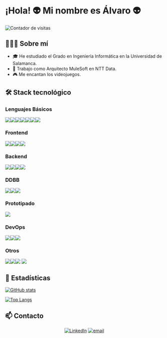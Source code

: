 # ¡Hola! 👽 Mi nombre es Álvaro 👽

![Contador de visitas](https://komarev.com/ghpvc/?username=alvaromrtn)

## 🧑🏻‍💻 Sobre mí
- 🎓 He estudiado el Grado en Ingeniería Informática en la Universidad de Salamanca.
- 👔 Trabajo como Arquitecto MuleSoft en NTT Data.
- 🎮 Me encantan los videojuegos.

## 🛠 Stack tecnológico
### Lenguajes Básicos
<img src="https://img.shields.io/badge/java-%23ED8B00.svg?style=for-the-badge&logo=java&logoColor=white"/><img src="https://img.shields.io/badge/c-%2300599C.svg?style=for-the-badge&logo=c&logoColor=white"/><img src="https://img.shields.io/badge/python-3670A0?style=for-the-badge&logo=python&logoColor=ffdd54"/><img src="https://img.shields.io/badge/html5-%23E34F26.svg?style=for-the-badge&logo=html5&logoColor=white"/><img src="https://img.shields.io/badge/css3-%231572B6.svg?style=for-the-badge&logo=css3&logoColor=white"/><img src="https://img.shields.io/badge/javascript-%23323330.svg?style=for-the-badge&logo=javascript&logoColor=%23F7DF1E"/><img src="https://img.shields.io/badge/typescript-%23007ACC.svg?style=for-the-badge&logo=typescript&logoColor=white"/>

### Frontend
<img src="https://img.shields.io/badge/vuejs-%2335495e.svg?style=for-the-badge&logo=vuedotjs&logoColor=%234FC08D"/><img src="https://img.shields.io/badge/angular-%23DD0031.svg?style=for-the-badge&logo=angular&logoColor=white"/><img src="https://img.shields.io/badge/node.js-6DA55F?style=for-the-badge&logo=node.js&logoColor=white"/><img src="https://img.shields.io/badge/bootstrap-%23563D7C.svg?style=for-the-badge&logo=bootstrap&logoColor=white"/>

### Backend
<img src="https://img.shields.io/badge/spring-%236DB33F.svg?style=for-the-badge&logo=spring&logoColor=white"/><img src="https://img.shields.io/badge/express.js-%23404d59.svg?style=for-the-badge&logo=express&logoColor=%2361DAFB"/><img src="https://img.shields.io/badge/perl-%2339457E.svg?style=for-the-badge&logo=perl&logoColor=white"/><img src="https://img.shields.io/badge/c%23-%23239120.svg?style=for-the-badge&logo=c-sharp&logoColor=white"/>

### DDBB
<img src="https://img.shields.io/badge/MySQL-blue?style=for-the-badge&logo=mysql&logoColor=white"/><img src="https://img.shields.io/badge/MongoDB-%234ea94b.svg?style=for-the-badge&logo=mongodb&logoColor=white"/><img src="https://img.shields.io/badge/firebase-%23039BE5.svg?style=for-the-badge&logo=firebase"/>

### Prototipado
<img src="https://img.shields.io/badge/Adobe%20XD-470137?style=for-the-badge&logo=Adobe%20XD&logoColor=#FF61F6"/>

### DevOps
<img src="https://img.shields.io/badge/AWS-%23FF9900.svg?style=for-the-badge&logo=amazon-aws&logoColor=white"/><img src="https://img.shields.io/badge/azure-%230072C6.svg?style=for-the-badge&logo=microsoftazure&logoColor=white"/><img src="https://img.shields.io/badge/docker-%230db7ed.svg?style=for-the-badge&logo=docker&logoColor=white"/>

### Otros
<img src="https://img.shields.io/badge/Git-%23F05032.svg?&style=for-the-badge&logo=Git&logoColor=white"/><img src="https://img.shields.io/badge/Linux-FCC624?style=for-the-badge&logo=linux&logoColor=black"/><img src="https://img.shields.io/badge/Postman-%23F05032.svg?style=for-the-badge&logo=postman&logoColor=white"/>
<img src="https://img.shields.io/badge/-Swagger-%23Clojure?style=for-the-badge&logo=swagger&logoColor=white"/>

## 🚀 Estadísticas
[![GitHub stats](https://github-readme-stats.vercel.app/api?username=alvaromrtn&show_icons=true&count_private=true&theme=react)](https://github.com/anuraghazra/github-readme-stats)

[![Top Langs](https://github-readme-stats.vercel.app/api/top-langs/?username=alvaromrtn&theme=react&layout=compact)](https://github.com/anuraghazra/github-readme-stats)

## 📫 Contacto
<p align="center">
<a href="https://www.linkedin.com/in/alvaro-martinmartin/"><img alt="LinkedIn" src="https://img.shields.io/badge/linkedin-%230077B5.svg?&style=for-the-badge&logo=linkedin&logoColor=white"></a>
<a href="mailto:alvaromrtn@gmail.com"><img alt="email" src="https://img.shields.io/badge/gmail-%23D14836.svg?&style=for-the-badge&logo=gmail&logoColor=white"></a>
</p>
